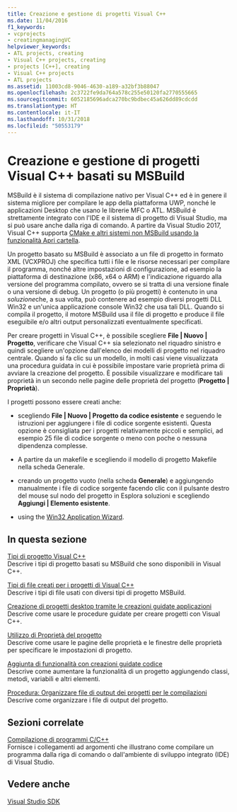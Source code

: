 ```yaml
---
title: Creazione e gestione di progetti Visual C++
ms.date: 11/04/2016
f1_keywords:
- vcprojects
- creatingmanagingVC
helpviewer_keywords:
- ATL projects, creating
- Visual C++ projects, creating
- projects [C++], creating
- Visual C++ projects
- ATL projects
ms.assetid: 11003cd8-9046-4630-a189-a32bf3b88047
ms.openlocfilehash: 2c3722fe9da764a578c255e50120fa2770555665
ms.sourcegitcommit: 6052185696adca270bc9bdbec45a626dd89cdcdd
ms.translationtype: HT
ms.contentlocale: it-IT
ms.lasthandoff: 10/31/2018
ms.locfileid: "50553179"
---
```

# <a name="creating-and-managing-msbuild-based-visual-c-projects"></a>Creazione e gestione di progetti Visual C++ basati su MSBuild

MSBuild è il sistema di compilazione nativo per Visual C++ ed è in genere il sistema migliore per compilare le app della piattaforma UWP, nonché le applicazioni Desktop che usano le librerie MFC o ATL. MSBuild è strettamente integrato con l'IDE e il sistema di progetto di Visual Studio, ma si può usare anche dalla riga di comando. A partire da Visual Studio 2017, Visual C++ supporta [CMake e altri sistemi non MSBuild usando la funzionalità Apri cartella](non-msbuild-projects.md).

Un progetto basato su MSBuild è associato a un file di progetto in formato XML (VCXPROJ) che specifica tutti i file e le risorse necessari per compilare il programma, nonché altre impostazioni di configurazione, ad esempio la piattaforma di destinazione (x86, x64 o ARM) e l'indicazione riguardo alla versione del programma compilato, ovvero se si tratta di una versione finale o una versione di debug. Un progetto (o più progetti) è contenuto in una *soluzione*che, a sua volta, può contenere ad esempio diversi progetti DLL Win32 e un'unica applicazione console Win32 che usa tali DLL. Quando si compila il progetto, il motore MSBuild usa il file di progetto e produce il file eseguibile e/o altri output personalizzati eventualmente specificati.

Per creare progetti in Visual C++, è possibile scegliere **File &#124; Nuovo &#124; Progetto**, verificare che Visual C++ sia selezionato nel riquadro sinistro e quindi scegliere un'opzione dall'elenco dei modelli di progetto nel riquadro centrale. Quando si fa clic su un modello, in molti casi viene visualizzata una procedura guidata in cui è possibile impostare varie proprietà prima di avviare la creazione del progetto. È possibile visualizzare e modificare tali proprietà in un secondo nelle pagine delle proprietà del progetto (**Progetto &#124; Proprietà**).

I progetti possono essere creati anche:

- scegliendo **File &#124; Nuovo &#124; Progetto da codice esistente** e seguendo le istruzioni per aggiungere i file di codice sorgente esistenti. Questa opzione è consigliata per i progetti relativamente piccoli e semplici, ad esempio 25 file di codice sorgente o meno con poche o nessuna dipendenza complesse.

- A partire da un makefile e scegliendo il modello di progetto Makefile nella scheda Generale.

- creando un progetto vuoto (nella scheda **Generale**) e aggiungendo manualmente i file di codice sorgente facendo clic con il pulsante destro del mouse sul nodo del progetto in Esplora soluzioni e scegliendo **Aggiungi &#124; Elemento esistente**.

- using the [Win32 Application Wizard](../windows/win32-application-wizard.md).

## <a name="in-this-section"></a>In questa sezione

[Tipi di progetto Visual C++](../ide/visual-cpp-project-types.md)<br>
Descrive i tipi di progetto basati su MSBuild che sono disponibili in Visual C++.

[Tipi di file creati per i progetti di Visual C++](../ide/file-types-created-for-visual-cpp-projects.md)<br>
Descrive i tipi di file usati con diversi tipi di progetto MSBuild.

[Creazione di progetti desktop tramite le creazioni guidate applicazioni](../ide/creating-desktop-projects-by-using-application-wizards.md)<br>
Descrive come usare le procedure guidate per creare progetti con Visual C++.

[Utilizzo di Proprietà del progetto](../ide/working-with-project-properties.md)<br>
Descrive come usare le pagine delle proprietà e le finestre delle proprietà per specificare le impostazioni di progetto.

[Aggiunta di funzionalità con creazioni guidate codice](../ide/adding-functionality-with-code-wizards-cpp.md)<br>
Descrive come aumentare la funzionalità di un progetto aggiungendo classi, metodi, variabili e altri elementi.

[Procedura: Organizzare file di output dei progetti per le compilazioni](../ide/how-to-organize-project-output-files-for-builds.md)<br>
Descrive come organizzare i file di output del progetto.

## <a name="related-sections"></a>Sezioni correlate

[Compilazione di programmi C/C++](../build/building-c-cpp-programs.md)<br>
Fornisce i collegamenti ad argomenti che illustrano come compilare un programma dalla riga di comando o dall'ambiente di sviluppo integrato (IDE) di Visual Studio.

## <a name="see-also"></a>Vedere anche

[Visual Studio SDK](https://msdn.microsoft.com/vstudio/extend)
